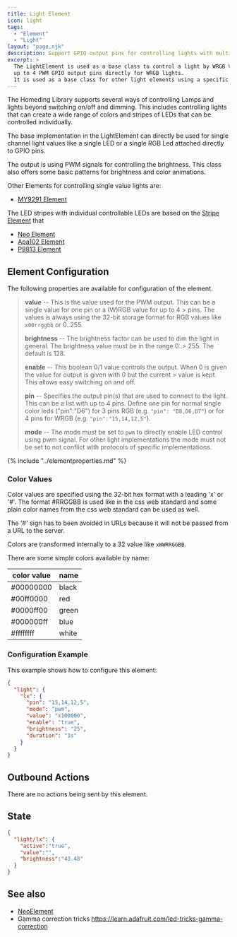 ```yaml
---
title: Light Element
icon: light
tags:
  - "Element"
  - "Light"
layout: "page.njk"
description: Support GPIO output pins for controlling lights with multiple color channels.
excerpt: >
  The LightElement is used as a base class to control a light by WRGB Value and Brightness. It can control
  up to 4 PWM GPIO output pins directly for WRGB lights.
  It is used as a base class for other light elements using a specific chip or protocol.
---
```


The Homeding Library supports several ways of controlling Lamps and lights beyond switching on/off and dimming.
This includes controlling lights that can create a wide range of colors and stripes of LEDs that can be controlled individually.

The base implementation in the LightElement can directly be used for single channel light values
like a single LED or a single RGB Led attached directly to GPIO pins.

The output is using PWM signals for controlling the brightness.
This class also offers some basic patterns for brightness and color animations.

Other Elements for controlling single value lights are:

* [MY9291 Element](/elements/light/my9291.md)

The LED stripes with individual controllable LEDs are based on the [Stripe Element](/elements/light/stripe.md)
that

* [Neo Element](/elements/light/neo.md)
* [Apa102 Element](/elements/light/apa102.md)
* [P9813 Element](/elements/light/p9813.md)


## Element Configuration

The following properties are available for configuration of the element.

<object data="/element.svg?light" type="image/svg+xml"></object>

> **value** -- This is the value used for the PWM output. This can be a single value for one pin or a (W)RGB value for up to 4 > pins. The values is always using the 32-bit storage format for RGB values like `x00rrggbb` or 0..255.
>
> **brightness** -- The brightness factor can be used to dim the light in general. The brightness value must be in the range 0..> 255. The default is 128.
>
> **enable** -- This boolean 0/1 value controls the output. When 0 is given the value for output is given with 0 but the current > value is kept. This allows easy switching on and off.
>
> **pin** -- Specifies the output pin(s) that are used to connect to the light. This can be a list with up to 4 pins.
> Define one pin for normal single color leds ("pin":"D6")
> for 3 pins RGB (e.g. `"pin": "D8,D6,D7"`) or
> for 4 pins for WRGB (e.g. `"pin":"15,14,12,5"`).
>  
> **mode** -- The mode must be set to `pwm` to directly enable LED control using pwm signal. For other light implementations the mode must not be set to not conflict with protocols of specific implementations.

{% include "../elementproperties.md" %}


### Color Values

Color values are specified using the 32-bit hex format with a leading 'x' or '#'.
The format #RRGGBB is used like in the css web standard and some plain color names from the css web standard can be used as well.

The '#' sign has to been avoided in URLs because it will not be passed from a URL to the server.

Colors are transformed internally to a 32 value like `xWWRRGGBB`.

There are some simple colors available by name:

| color value | name  |
| ----------- | ----- |
| #00000000   | black |
| #00ff0000   | red   |
| #0000ff00   | green |
| #000000ff   | blue  |
| #ffffffff   | white |


### Configuration Example

This example shows how to configure this element:

``` json
{
  "light": {
    "lx": {
      "pin": "15,14,12,5",
      "mode": "pwm",
      "value": "x100000",
      "enable": "true",
      "brightness": "25",
      "duration": "3s"
    }
  }
}
```


## Outbound Actions

There are no actions being sent by this element.


## State

``` json
{
  "light/lx": {
    "active":"true",
    "value":"",
    "brightness":"43.48"
  }
}
```


## See also

* [NeoElement](/elements/light/neo.md)
* Gamma correction tricks <https://learn.adafruit.com/led-tricks-gamma-correction>
